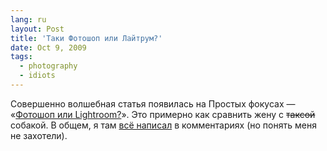 ```yaml
---
lang: ru
layout: Post
title: 'Таки Фотошоп или Лайтрум?'
date: Oct 9, 2009
tags:
  - photography
  - idiots
---
```


Совершенно волшебная статья появилась на Простых фокусах — «[Фотошоп или Lightroom?](http://focused.ru/articles/photoshop-lightroom/)». Это примерно как сравнить жену с ~~таксой~~ собакой. В общем, я там [всё написал](http://focused.ru/articles/photoshop-lightroom/comment-page-1/#comment-38762 "Мой комментарий") в комментариях (но понять меня не захотели).
